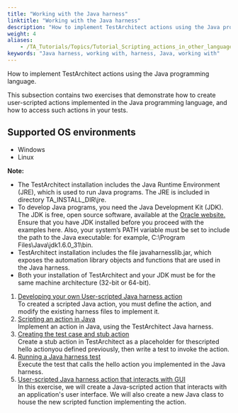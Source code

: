 ```yaml
--- 
title: "Working with the Java harness"
linktitle: "Working with the Java harness"
description: "How to implement TestArchitect actions using the Java programming language."
weight: 4
aliases: 
    - /TA_Tutorials/Topics/Tutorial_Scripting_actions_in_other_languages_java.html
keywords: "Java harness, working with, harness, Java, working with"
---
```


How to implement TestArchitect actions using the Java programming language.

This subsection contains two exercises that demonstrate how to create user-scripted actions implemented in the Java programming language, and how to access such actions in your tests.

## Supported OS environments

-   Windows
-   Linux

**Note:**

-   The TestArchitect installation includes the Java Runtime Environment \(JRE\), which is used to run Java programs. The JRE is included in directory TA\_INSTALL\_DIR\\jre.
-   To develop Java programs, you need the Java Development Kit \(JDK\). The JDK is free, open source software, available at the [Oracle website.](http://www.oracle.com/technetwork/java/javase/downloads/index.html) Ensure that you have JDK installed before you proceed with the examples here. Also, your system’s PATH variable must be set to include the path to the Java executable: for example, C:\\Program Files\\Java\\jdk1.6.0\_31\\bin.
-   TestArchitect installation includes the file javaharnesslib.jar, which exposes the automation library objects and functions that are used in the Java harness.
-   Both your installation of TestArchitect and your JDK must be for the same machine architecture \(32-bit or 64-bit\).

1.  [Developing your own User-scripted Java harness action](/TA_Tutorials/Topics/Developing_your_own_harness_action_Java.html)  
 To created a scripted Java action, you must define the action, and modify the existing harness files to implement it.
2.  [Scripting an action in Java](/TA_Tutorials/Topics/Scripting_an_action_Java.html)  
Implement an action in Java, using the TestArchitect Java harness.
3.  [Creating the test case and stub action](/TA_Tutorials/Topics/Creating_the_test_case_and_stub_action_Java.html)  
Create a stub action in TestArchitect as a placeholder for thescripted hello actionyou defined previously, then write a test to invoke the action.
4.  [Running a Java harness test](/TA_Tutorials/Topics/Running_the_test_4_Java.html)  
 Execute the test that calls the hello action you implemented in the Java harness.
5.  [User-scripted Java harness action that interacts with GUI](/TA_Tutorials/Topics/Creating_a_harness_action_that_interacts_with_a_GUI_Java.html)  
 In this exercise, we will create a Java-scripted action that interacts with an application's user interface. We will also create a new Java class to house the new scripted function implementing the action.




